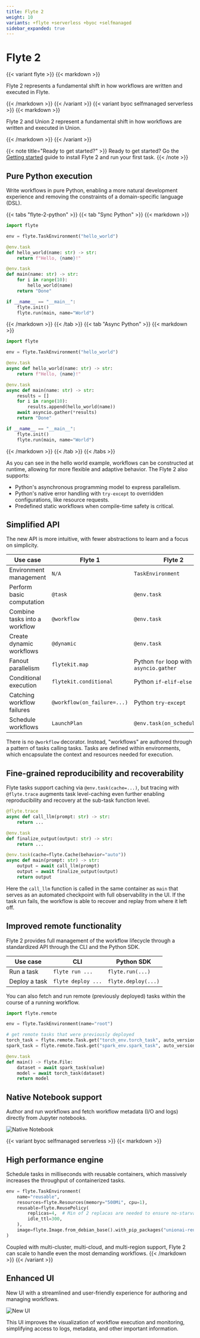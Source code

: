 ```yaml
---
title: Flyte 2
weight: 10
variants: +flyte +serverless +byoc +selfmanaged
sidebar_expanded: true
---
```


# Flyte 2

{{< variant flyte >}}
{{< markdown >}}

Flyte 2 represents a fundamental shift in how workflows are written and executed in Flyte.

{{< /markdown >}}
{{< /variant >}}
{{< variant byoc selfmanaged serverless >}}
{{< markdown >}}

Flyte 2 and Union 2 represent a fundamental shift in how workflows are written and executed in Union.

{{< /markdown >}}
{{< /variant >}}

{{< note title="Ready to get started?" >}}
Ready to get started? Go the [Getting started](../getting-started.md) guide to install Flyte 2 and run your first task.
{{< /note >}}

## Pure Python execution

Write workflows in pure Python, enabling a more natural development experience and removing the constraints of a
domain-specific language (DSL).

{{< tabs "flyte-2-python" >}}
{{< tab "Sync Python" >}}
{{< markdown >}}

```python
import flyte

env = flyte.TaskEnvironment("hello_world")

@env.task
def hello_world(name: str) -> str:
    return f"Hello, {name}!"

@env.task
def main(name: str) -> str:
    for i in range(10):
        hello_world(name)
    return "Done"

if __name__ == "__main__":
    flyte.init()
    flyte.run(main, name="World")
```

{{< /markdown >}}
{{< /tab >}}
{{< tab "Async Python" >}}
{{< markdown >}}

```python
import flyte

env = flyte.TaskEnvironment("hello_world")

@env.task
async def hello_world(name: str) -> str:
    return f"Hello, {name}!"

@env.task
async def main(name: str) -> str:
    results = []
    for i in range(10):
        results.append(hello_world(name))
    await asyncio.gather(*results)
    return "Done"

if __name__ == "__main__":
    flyte.init()
    flyte.run(main, name="World")
```

{{< /markdown >}}
{{< /tab >}}
{{< /tabs >}}

As you can see in the hello world example, workflows can be constructed at runtime, allowing for more flexible and
adaptive behavior. The Flyte 2 also supports:

- Python's asynchronous programming model to express parallelism.
- Python's native error handling with `try-except` to overridden configurations, like resource requests.
- Predefined static workflows when compile-time safety is critical.

## Simplified API

The new API is more intuitive, with fewer abstractions to learn and a focus on simplicity.

| Use case                      | Flyte 1                     | Flyte 2                                 |
| ----------------------------- | --------------------------- | --------------------------------------- |
| Environment management        | `N/A`                       | `TaskEnvironment`                       |
| Perform basic computation     | `@task`                     | `@env.task`                             |
| Combine tasks into a workflow | `@workflow`                 | `@env.task`                             |
| Create dynamic workflows      | `@dynamic`                  | `@env.task`                             |
| Fanout parallelism            | `flytekit.map`              | Python `for` loop with `asyncio.gather` |
| Conditional execution         | `flytekit.conditional`      | Python `if-elif-else`                   |
| Catching workflow failures    | `@workflow(on_failure=...)` | Python `try-except`                     |
| Schedule workflows            | `LaunchPlan`                | `@env.task(on_schedule=...)`            |

There is no `@workflow` decorator. Instead, "workflows" are authored through a pattern of tasks calling tasks.
Tasks are defined within environments, which encapsulate the context and resources needed for execution.

## Fine-grained reproducibility and recoverability

Flyte tasks support caching via `@env.task(cache=...)`, but tracing with `@flyte.trace` augments task level-caching
even further enabling reproducibility and recovery at the sub-task function level.

```python
@flyte.trace
async def call_llm(prompt: str) -> str:
    return ...

@env.task
def finalize_output(output: str) -> str:
    return ...

@env.task(cache=flyte.Cache(behavior="auto"))
async def main(prompt: str) -> str:
    output = await call_llm(prompt)
    output = await finalize_output(output)
    return output
```

Here the `call_llm` function is called in the same container as `main` that serves as an automated checkpoint with full
observability in the UI. If the task run fails, the workflow is able to recover and replay from where it left off.

## Improved remote functionality

Flyte 2 provides full management of the workflow lifecycle through a standardized API through the CLI and the Python SDK.

| Use case      | CLI                | Python SDK          |
| ------------- | ------------------ | ------------------- |
| Run a task    | `flyte run ...`    | `flyte.run(...)`    |
| Deploy a task | `flyte deploy ...` | `flyte.deploy(...)` |

You can also fetch and run remote (previously deployed) tasks within the course of a running workflow.

```python
import flyte.remote

env = flyte.TaskEnvironment(name="root")

# get remote tasks that were previously deployed
torch_task = flyte.remote.Task.get("torch_env.torch_task", auto_version="latest")
spark_task = flyte.remote.Task.get("spark_env.spark_task", auto_version="latest")

@env.task
def main() -> flyte.File:
    dataset = await spark_task(value)
    model = await torch_task(dataset)
    return model
```

## Native Notebook support

Author and run workflows and fetch workflow metadata (I/O and logs) directly from Jupyter notebooks.

![Native Notebook](https://raw.githubusercontent.com/unionai/unionai-docs-static/main/images/user-guide/notebook.png)

{{< variant byoc selfmanaged serverless >}}
{{< markdown >}}

## High performance engine

Schedule tasks in milliseconds with reusable containers, which massively increases the throughput of containerized tasks.

```python
env = flyte.TaskEnvironment(
    name="reusable",
    resources=flyte.Resources(memory="500Mi", cpu=1),
    reusable=flyte.ReusePolicy(
        replicas=4,  # Min of 2 replacas are needed to ensure no-starvation of tasks.
        idle_ttl=300,
    ),
    image=flyte.Image.from_debian_base().with_pip_packages("unionai-reuse==0.1.3"),
)
```

Coupled with multi-cluster, multi-cloud, and multi-region support, Flyte 2 can scale to handle even the most demanding
workflows.
{{< /markdown >}}
{{< /variant >}}

## Enhanced UI

New UI with a streamlined and user-friendly experience for authoring and managing workflows.

![New UI](https://raw.githubusercontent.com/unionai/unionai-docs-static/main/images/user-guide/v2ui.png)

This UI improves the visualization of workflow execution and monitoring, simplifying access to logs, metadata, and other
important information.
